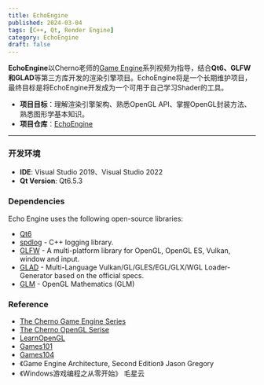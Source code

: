 ```yaml
---
title: EchoEngine
published: 2024-03-04
tags: [C++, Qt, Render Engine]
category: EchoEngine
draft: false
---
```


**EchoEngine**以Cherno老师的[Game Engine](https://youtube.com/playlist?list=PLlrATfBNZ98dC-V-N3m0Go4deliWHPFwT&si=uWt66l688XuxNesQ)系列视频为指导，结合**Qt6、GLFW和GLAD**等第三方库开发的渲染引擎项目。EchoEngine将是一个长期维护项目，最终目标是将EchoEngine开发成为一个可用于自己学习Shader的工具。

- **项目目标**：理解渲染引擎架构、熟悉OpenGL API、掌握OpenGL封装方法、熟悉图形学基本知识。
- **项目仓库**：[EchoEngine](https://github.com/Jerryym/EchoEngine)

---

### 开发环境

- **IDE**: Visual Studio 2019、Visual Studio 2022
- **Qt Version**: Qt6.5.3

### Dependencies

Echo Engine uses the following open-source libraries:

- [Qt6](https://www.qt.io/)
- [spdlog](https://github.com/gabime/spdlog) - C++ logging library.
- [GLFW](https://github.com/glfw/glfw) - A multi-platform library for OpenGL, OpenGL ES, Vulkan, window and input.
- [GLAD](https://github.com/Dav1dde/glad) - Multi-Language Vulkan/GL/GLES/EGL/GLX/WGL Loader-Generator based on the official specs.
- [GLM](https://github.com/g-truc/glm) - OpenGL Mathematics (GLM)

### Reference

- [The Cherno Game Engine Series](https://www.youtube.com/playlist?list=PLlrATfBNZ98dC-V-N3m0Go4deliWHPFwT)
- [The Cherno OpenGL Serise](https://www.youtube.com/playlist?list=PLlrATfBNZ98foTJPJ_Ev03o2oq3-GGOS2)
- [LearnOpenGL](https://learnopengl-cn.github.io/)
- [Games101](https://www.bilibili.com/video/BV1X7411F744/?spm_id_from=333.1007.top_right_bar_window_history.content.click&vd_source=4e4414251af07bbefb2bd982cc7213b8)
- [Games104](https://www.bilibili.com/video/BV1oU4y1R7Km/?spm_id_from=333.788.top_right_bar_window_history.content.click&vd_source=4e4414251af07bbefb2bd982cc7213b8)
- 《Game Engine Architecture, Second Edition》 Jason Gregory
- 《Windows游戏编程之从零开始》 毛星云
